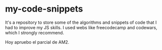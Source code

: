 # my-code-snippets
It's a repository to store some of the algorithms and snippets of code that I had to improve my JS skills.
I used webs like freecodecamp and codewars, which I strongly recommend.

Hoy apruebo el parcial de AM2.
